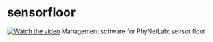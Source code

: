 # sensorfloor
[![Watch the video](https://flw.mb.tu-dortmund.de/wordpress/wp-content/uploads/2018/07/Rendering1.jpg)](https://flw.mb.tu-dortmund.de/wordpress/wp-content/uploads/2018/06/Boden.mp4)
Management software for PhyNetLab: sensor floor